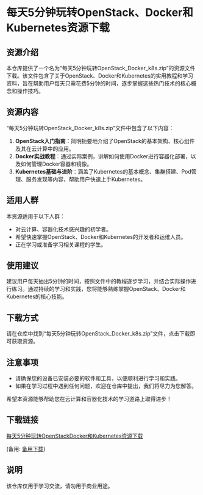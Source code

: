 # 每天5分钟玩转OpenStack、Docker和Kubernetes资源下载

## 资源介绍

本仓库提供了一个名为“每天5分钟玩转OpenStack_Docker_k8s.zip”的资源文件下载。该文件包含了关于OpenStack、Docker和Kubernetes的实用教程和学习资料，旨在帮助用户每天只需花费5分钟的时间，逐步掌握这些热门技术的核心概念和操作技巧。

## 资源内容

“每天5分钟玩转OpenStack_Docker_k8s.zip”文件中包含了以下内容：

1. **OpenStack入门指南**：简明扼要地介绍了OpenStack的基本架构、核心组件及其在云计算中的应用。
2. **Docker实战教程**：通过实际案例，讲解如何使用Docker进行容器化部署，以及如何管理Docker容器和镜像。
3. **Kubernetes基础与进阶**：涵盖了Kubernetes的基本概念、集群搭建、Pod管理、服务发现等内容，帮助用户快速上手Kubernetes。

## 适用人群

本资源适用于以下人群：

- 对云计算、容器化技术感兴趣的初学者。
- 希望快速掌握OpenStack、Docker和Kubernetes的开发者和运维人员。
- 正在学习或准备学习相关课程的学生。

## 使用建议

建议用户每天抽出5分钟的时间，按照文件中的教程逐步学习，并结合实际操作进行练习。通过持续的学习和实践，您将能够熟练掌握OpenStack、Docker和Kubernetes的核心技能。

## 下载方式

请在仓库中找到“每天5分钟玩转OpenStack_Docker_k8s.zip”文件，点击下载即可获取资源。

## 注意事项

- 请确保您的设备已安装必要的软件和工具，以便顺利进行学习和实践。
- 如果在学习过程中遇到任何问题，欢迎在仓库中提出，我们将尽力为您解答。

希望本资源能够帮助您在云计算和容器化技术的学习道路上取得进步！

## 下载链接
[每天5分钟玩转OpenStackDocker和Kubernetes资源下载](https://pan.quark.cn/s/3c5490cff3d4) 

(备用: [备用下载](https://pan.baidu.com/s/1FY3_fzjZt1bI9t2xEBX9ig?pwd=1234))

## 说明

该仓库仅用于学习交流，请勿用于商业用途。
